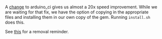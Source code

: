 A [change](https://github.com/Arduino-CI/arduino_ci/pull/294) to arduino_ci gives us almost a 20x speed improvement. While we are waiting for that fix, we have the option of copying in the appropriate files and installing them in our own copy of the gem. Running `install.sh` does this.

See [this](https://github.com/Open-Acidification/TankController/issues/71) for a removal reminder.
